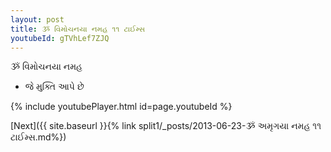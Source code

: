 ```yaml
---
layout: post
title: ૐ વિમોચનયા નમહ ૧૧ ટાઈમ્સ
youtubeId: gTVhLef7ZJQ
---
```

 
 
 ૐ વિમોચનયા નમહ  
 
 -  જે મુક્તિ આપે છે 
 
  
 
  
 
 
 
 
 
 


{% include youtubePlayer.html id=page.youtubeId %}
 
[Next]({{ site.baseurl }}{% link  split1/_posts/2013-06-23-ૐ અમૃગયા નમહ ૧૧ ટાઈમ્સ.md%})
 
